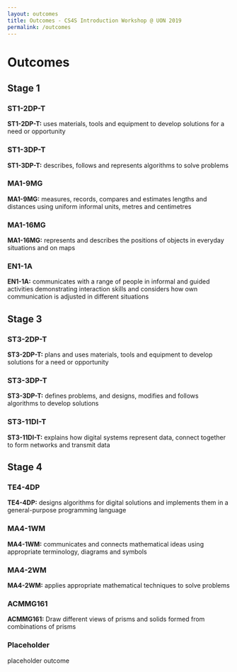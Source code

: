 ```yaml
---
layout: outcomes
title: Outcomes - CS4S Introduction Workshop @ UON 2019
permalink: /outcomes
---
```


# Outcomes

## Stage 1

### ST1-2DP-T

**ST1-2DP-T:** uses materials, tools and equipment to develop solutions for a need or opportunity

### ST1-3DP-T

**ST1-3DP-T:** describes, follows and represents algorithms to solve problems

### MA1-9MG

**MA1-9MG:** measures, records, compares and estimates lengths and distances using uniform informal units, metres and centimetres

### MA1-16MG

**MA1-16MG:** represents and describes the positions of objects in everyday situations and on maps

### EN1-1A

**EN1-1A:** communicates with a range of people in informal and guided activities demonstrating interaction skills and considers how own communication is adjusted in different situations

## Stage 3

### ST3-2DP-T

**ST3-2DP-T:** plans and uses materials, tools and equipment to develop solutions for a need or opportunity

### ST3-3DP-T

**ST3-3DP-T:** defines problems, and designs, modifies and follows algorithms to develop solutions

### ST3-11DI-T

**ST3-11DI-T:** explains how digital systems represent data, connect together to form networks and transmit data

## Stage 4

### TE4-4DP

**TE4-4DP:** designs algorithms for digital solutions and implements them in a general-purpose programming language

### MA4-1WM

**MA4-1WM:** communicates and connects mathematical ideas using appropriate terminology, diagrams and symbols

### MA4-2WM

**MA4-2WM:** applies appropriate mathematical techniques to solve problems

### ACMMG161

**ACMMG161:** Draw different views of prisms and solids formed from combinations of prisms 

### Placeholder

placeholder outcome